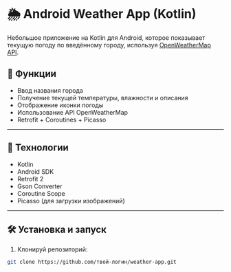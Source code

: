 # 🌦️ Android Weather App (Kotlin)

Небольшое приложение на Kotlin для Android, которое показывает текущую погоду по введённому городу, используя [OpenWeatherMap API](https://openweathermap.org/api).

## 🚀 Функции
- Ввод названия города
- Получение текущей температуры, влажности и описания
- Отображение иконки погоды
- Использование API OpenWeatherMap
- Retrofit + Coroutines + Picasso

---

## 🔧 Технологии
- Kotlin
- Android SDK
- Retrofit 2
- Gson Converter
- Coroutine Scope
- Picasso (для загрузки изображений)

---

## 🛠 Установка и запуск

1. Клонируй репозиторий:

```bash
git clone https://github.com/твой-логин/weather-app.git
